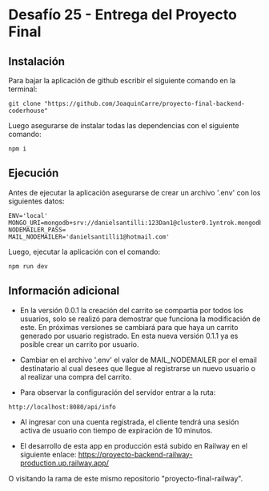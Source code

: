 # Desafío 25 - Entrega del Proyecto Final

## Instalación
Para bajar la aplicación de github escribir el siguiente comando en la terminal:
```
git clone "https://github.com/JoaquinCarre/proyecto-final-backend-coderhouse"
```

Luego asegurarse de instalar todas las dependencias con el siguiente comando:
```
npm i 
```

## Ejecución
Antes de ejecutar la aplicación asegurarse de crear un archivo '.env' con los siguientes datos:
```
ENV='local'
MONGO_URI=mongodb+srv://danielsantilli:123Dan1@cluster0.1yntrok.mongodb.net/
NODEMAILER_PASS=
MAIL_NODEMAILER='danielsantilli1@hotmail.com'
```

Luego, ejecutar la aplicación con el comando:
```
npm run dev
```

## Información adicional
- En la versión 0.0.1 la creación del carrito se compartia por todos los usuarios, solo se realizó para demostrar que funciona la modificación de este. En próximas versiones se cambiará para que haya un carrito generado por usuario registrado. En esta nueva versión 0.1.1 ya es posible crear un carrito por usuario.

- Cambiar en el archivo '.env' el valor de MAIL_NODEMAILER por el email destinatario al cual desees que llegue al registrarse un nuevo usuario o al realizar una compra del carrito.

- Para observar la configuración del servidor entrar a la ruta:
```
http://localhost:8080/api/info
```

- Al ingresar con una cuenta registrada, el cliente tendrá una sesión activa de usuario con tiempo de expiración de 10 minutos.

- El desarrollo de esta app en producción está subido en Railway en el siguiente enlace:
https://proyecto-backend-railway-production.up.railway.app/

O visitando la rama de este mismo repositorio "proyecto-final-railway".
